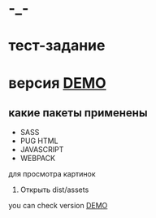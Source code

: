 # -_-

# тест-задание

# версия [DEMO](https://facesar.github.io/-_-/dist/)
## какие пакеты применены 
 
- SASS
- PUG HTML
- JAVASCRIPT
- WEBPACK

для просмотра картинок 
1. Открыть dist/assets 
   
you can check version [DEMO](https://facesar.github.io/-_-/dist/)